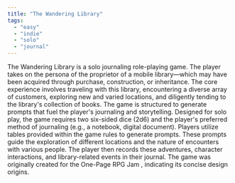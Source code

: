 ```yaml
---
title: "The Wandering Library"
tags:
  - "easy"
  - "indie"
  - "solo"
  - "journal"
---
```


The Wandering Library is a solo journaling role-playing game. The player takes on the persona of the proprietor of a mobile library—which may have been acquired through purchase, construction, or inheritance. The core experience involves traveling with this library, encountering a diverse array of customers, exploring new and varied locations, and diligently tending to the library's collection of books. The game is structured to generate prompts that fuel the player's journaling and storytelling. Designed for solo play, the game requires two six-sided dice (2d6) and the player's preferred method of journaling (e.g., a notebook, digital document). Players utilize tables provided within the game rules to generate prompts. These prompts guide the exploration of different locations and the nature of encounters with various people. The player then records these adventures, character interactions, and library-related events in their journal. The game was originally created for the One-Page RPG Jam , indicating its concise design origins.
